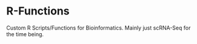 # R-Functions
Custom R Scripts/Functions for Bioinformatics. Mainly just scRNA-Seq for the time being. 
